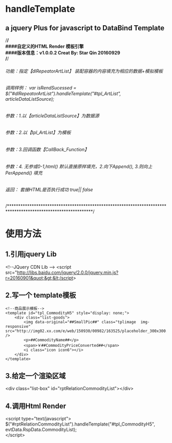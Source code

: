 # handleTemplate
##  a jquery Plus for javascript to DataBind Template  

/**************************************************************************************************************/<br />
####自定义的HTML Render 模板引擎<br />
####版本信息：v1.0.0.2  Creat By: Star Qin  20160929<br />
/**************************************************************************************************************/<br />
###### 功能：指定【dlRepeatorArtList】 装配容器的内容填充为相应的数据+模拟模板<br />
###### 调用样例： var isRendSucessed = $(&quot;#dlRepeatorArtList&quot;).handleTemplate(&quot;#tpl_ArtList&quot;, articleDataListSource);<br />
###### 参数：1.以【articleDataListSource】为数据源<br />
###### 参数：2.以【tpl_ArtList】为模板<br />
###### 参数：3.回调函数【CallBack_Function】<br />
###### 参数：4. 无参或0-1,html() 默认直接原样填充，2.向下Append(), 3.则向上PerAppend() 填充<br />
###### 返回： 套接HTML是否执行成功 true|| false<br />
/**************************************************************************************************************/


# 使用方法
## 1.引用jquery Lib 

&lt;!--JQuery  CDN Lib --&gt;
&lt;script src=&quot;http://libs.baidu.com/jquery/2.0.0/jquery.min.js?r=20160901&quot;&gt;&lt;/script&gt;

## 2.写一个 template模板

    <!--商品展示模板-->
    <template id="tpl_CommodityH5" style="display: none;">
        <div class="list-goods">
            <img data-original="##SmallPic##" class="tplimage  img-responsive"  src="http://img02.xx.com/e/web/150930/00982/163525/placeholder_300x300.png" />
            <p>##CommodityName##</p>
            <span>￥##CommodityPriceConverted##</span>
            <i class="icon icon6"></i>
        </div>
    </template>
    
## 3.给定一个渲染区域

&lt;div class=&quot;list-box&quot;  id=&quot;rptRelationCommodityList&quot;&gt;&lt;/div&gt;

  
## 4.调用Html Render 

&lt;script  type=&quot;text/javascript&quot;&gt;<br />
$(&quot;#rptRelationCommodityList&quot;).handleTemplate(&quot;#tpl_CommodityH5&quot;, evtData.RspData.CommodityList);<br />
&lt;/script&gt;<br />
 

